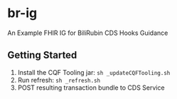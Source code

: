 # br-ig
An Example FHIR IG for BiliRubin CDS Hooks Guidance

## Getting Started

1. Install the CQF Tooling jar: `sh _updateCQFTooling.sh`
2. Run refresh: `sh _refresh.sh`
3. POST resulting transaction bundle to CDS Service